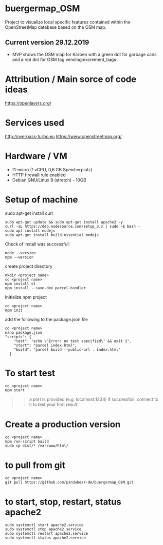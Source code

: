 # buergermap_OSM
Project to visualize local specific features contained within the OpenStreetMap database based on the OSM map.

## Current version 29.12.2019
- MVP shows the OSM map for Karben with a green dot for garbage cans and a red dot for OSM tag vending:excrement_bags

# Attribution / Main sorce of code ideas
https://openlayers.org/

# Services used
http://overpass-turbo.eu
https://www.openstreetmap.org/

# Hardware / VM
- f1-micro (1 vCPU, 0,6 GB Speicherplatz) 
- HTTP firewall rule enabled
- Debian GNU/Linux 9 (stretch) - 10GB

# Setup of machine

sudo apt-get install curl
```
sudo apt-get update && sudo apt-get install apache2 -y
curl -sL https://deb.nodesource.com/setup_8.x | sudo -E bash -
sudo apt install nodejs
sudo apt-get install build-essential nodejs
```
Check of install was successfull
```
node --version
npm --version
```

create project directory
```
mkdir <project name>
cd <project name>
npm install ol
npm install --save-dev parcel-bundler
```

Initialize npm project
```
cd <project name>
npm init
```
add the following to the package.json file
```
cd <project name>
nano package.json
"scripts": {
    "test": "echo \"Error: no test specified\" && exit 1",
    "start": "parcel index.html",
    "build": "parcel build --public-url . index.html"
  }
```

# To start test
```
cd <project name>
npm start
```
>> a port is provided (e.g. localhost:1234) if successfull. connect to it to test your first result

# Create a production version
```
cd <project name>
npm run-script build
sudo cp dist/* /var/www/html/
```

# to pull from git
```
cd <project name>
git pull https://github.com/pandabear-de/buergermap_OSM.git
```
# to start, stop, restart, status apache2
```
sudo systemctl start apache2.service
sudo systemctl stop apache2.service
sudo systemctl restart apache2.service
sudo systemctl status apache2.service
```

